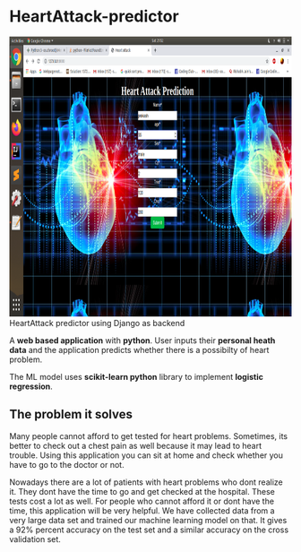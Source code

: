 # HeartAttack-predictor
<img src="https://github.com/Soumi7/HeartAttack-predictor-/blob/master/hearattach.png" height="500" alt="Screenshot">
HeartAttack predictor using Django as backend

A **web based application** with **python**. User inputs their **personal heath data** and the application predicts whether there is a possibilty of heart problem.

The ML model uses **scikit-learn python** library to implement **logistic regression**.

## **The problem it solves**

Many people cannot afford to get tested for heart problems. Sometimes, its better to check out a chest pain as well because it may lead to heart trouble. Using this application you can sit at home and check whether you have to go to the doctor or not.

Nowadays there are a lot of patients with heart problems who dont realize it. They dont have the time to go and get checked at the hospital. These tests cost a lot as well. For people who cannot afford it or dont have the time, this application will be very helpful. We have collected data from a very large data set and trained our machine learning model on that. It gives a 92% percent accuracy on the test set and a similar accuracy on the cross validation set.
